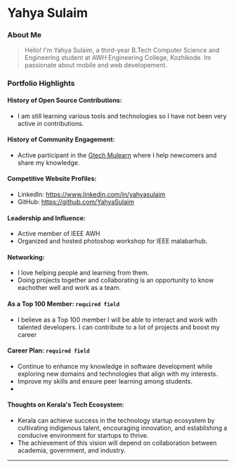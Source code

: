 # Yahya Sulaim

### About Me

> Hello! I'm Yahya Sulaim, a third-year B.Tech Computer Science and Engineering student at AWH Engineering College, Kozhikode. Im passionate about mobile and web developement.


### Portfolio Highlights

#### History of Open Source Contributions:

- I am still learning various tools and technologies so I have not been very active in contributions.

#### History of Community Engagement:

- Active participant in the [Gtech Mulearn](https://discord.gg/tech-community) where I help newcomers and share my knowledge.

#### Competitive Website Profiles:
- LinkedIn: https://www.linkedin.com/in/yahyasulaim
- GitHub: https://github.com/YahyaSulaim


#### Leadership and Influence: 

- Active member of IEEE AWH
- Organized and hosted photoshop workshop for IEEE malabarhub.

#### Networking:

- I love helping people and learning from them.
- Doing projects together and collaborating is an opportunity to know eachother well and work as a team.

#### As a Top 100 Member: `required field`

- I believe as a Top 100 member I will be able to interact and work with talented developers. I can contribute to a lot of projects and boost my career

#### Career Plan: `required field`

- Continue to enhance my knowledge in software development while exploring new domains and technologies that align with my interests.
- Improve my skills and ensure peer learning among students.
-

#### Thoughts on Kerala's Tech Ecosystem:

- Kerala can achieve success in the technology startup ecosystem by cultivating indigenous talent, encouraging innovation, and establishing a conducive environment for startups to thrive.
- The achievement of this vision will depend on collaboration between academia, government, and industry.

---


